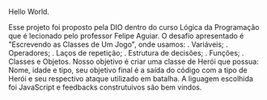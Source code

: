 Hello World.

Esse projeto foi proposto pela DIO dentro do curso Lógica da Programação que é lecionado pelo professor Felipe Aguiar. 
O desafio apresentado é "Escrevendo as Classes de Um Jogo", onde usamos: 
. Variáveis;
. Operadores;
. Laços de repetição;
. Estrutura de decisões;
. Funções;
. Classes e Objetos.
Nosso objetivo é criar uma classe de Herói que possua: Nome, idade e tipo, seu objetivo final é a saída do código com a tipo de Herói e seu respectivo ataque utilizado em batalha. A liguagem escolhida foi JavaScript e feedbacks construtuivos são bem vindos.
